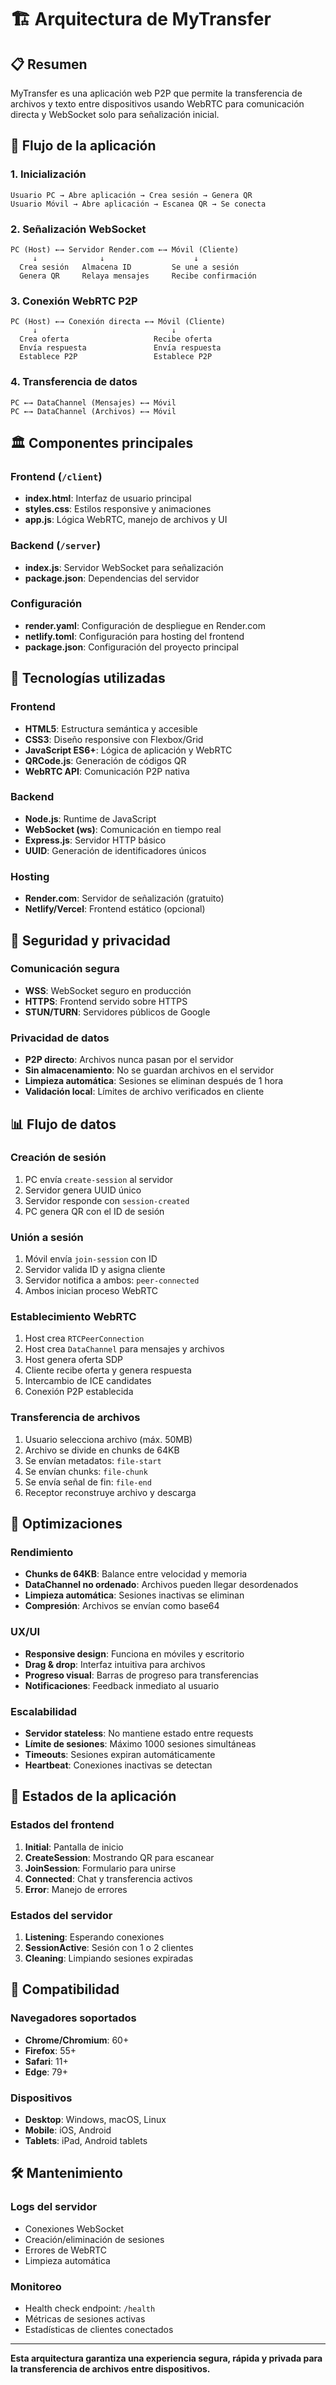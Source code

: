 # 🏗️ Arquitectura de MyTransfer

## 📋 Resumen

MyTransfer es una aplicación web P2P que permite la transferencia de archivos y texto entre dispositivos usando WebRTC para comunicación directa y WebSocket solo para señalización inicial.

## 🔄 Flujo de la aplicación

### 1. Inicialización
```
Usuario PC → Abre aplicación → Crea sesión → Genera QR
Usuario Móvil → Abre aplicación → Escanea QR → Se conecta
```

### 2. Señalización WebSocket
```
PC (Host) ←→ Servidor Render.com ←→ Móvil (Cliente)
     ↓              ↓                    ↓
  Crea sesión   Almacena ID         Se une a sesión
  Genera QR     Relaya mensajes     Recibe confirmación
```

### 3. Conexión WebRTC P2P
```
PC (Host) ←→ Conexión directa ←→ Móvil (Cliente)
     ↓                              ↓
  Crea oferta                   Recibe oferta
  Envía respuesta               Envía respuesta
  Establece P2P                 Establece P2P
```

### 4. Transferencia de datos
```
PC ←→ DataChannel (Mensajes) ←→ Móvil
PC ←→ DataChannel (Archivos) ←→ Móvil
```

## 🏛️ Componentes principales

### Frontend (`/client`)
- **index.html**: Interfaz de usuario principal
- **styles.css**: Estilos responsive y animaciones
- **app.js**: Lógica WebRTC, manejo de archivos y UI

### Backend (`/server`)
- **index.js**: Servidor WebSocket para señalización
- **package.json**: Dependencias del servidor

### Configuración
- **render.yaml**: Configuración de despliegue en Render.com
- **netlify.toml**: Configuración para hosting del frontend
- **package.json**: Configuración del proyecto principal

## 🔧 Tecnologías utilizadas

### Frontend
- **HTML5**: Estructura semántica y accesible
- **CSS3**: Diseño responsive con Flexbox/Grid
- **JavaScript ES6+**: Lógica de aplicación y WebRTC
- **QRCode.js**: Generación de códigos QR
- **WebRTC API**: Comunicación P2P nativa

### Backend
- **Node.js**: Runtime de JavaScript
- **WebSocket (ws)**: Comunicación en tiempo real
- **Express.js**: Servidor HTTP básico
- **UUID**: Generación de identificadores únicos

### Hosting
- **Render.com**: Servidor de señalización (gratuito)
- **Netlify/Vercel**: Frontend estático (opcional)

## 🔐 Seguridad y privacidad

### Comunicación segura
- **WSS**: WebSocket seguro en producción
- **HTTPS**: Frontend servido sobre HTTPS
- **STUN/TURN**: Servidores públicos de Google

### Privacidad de datos
- **P2P directo**: Archivos nunca pasan por el servidor
- **Sin almacenamiento**: No se guardan archivos en el servidor
- **Limpieza automática**: Sesiones se eliminan después de 1 hora
- **Validación local**: Límites de archivo verificados en cliente

## 📊 Flujo de datos

### Creación de sesión
1. PC envía `create-session` al servidor
2. Servidor genera UUID único
3. Servidor responde con `session-created`
4. PC genera QR con el ID de sesión

### Unión a sesión
1. Móvil envía `join-session` con ID
2. Servidor valida ID y asigna cliente
3. Servidor notifica a ambos: `peer-connected`
4. Ambos inician proceso WebRTC

### Establecimiento WebRTC
1. Host crea `RTCPeerConnection`
2. Host crea `DataChannel` para mensajes y archivos
3. Host genera oferta SDP
4. Cliente recibe oferta y genera respuesta
5. Intercambio de ICE candidates
6. Conexión P2P establecida

### Transferencia de archivos
1. Usuario selecciona archivo (máx. 50MB)
2. Archivo se divide en chunks de 64KB
3. Se envían metadatos: `file-start`
4. Se envían chunks: `file-chunk`
5. Se envía señal de fin: `file-end`
6. Receptor reconstruye archivo y descarga

## 🚀 Optimizaciones

### Rendimiento
- **Chunks de 64KB**: Balance entre velocidad y memoria
- **DataChannel no ordenado**: Archivos pueden llegar desordenados
- **Limpieza automática**: Sesiones inactivas se eliminan
- **Compresión**: Archivos se envían como base64

### UX/UI
- **Responsive design**: Funciona en móviles y escritorio
- **Drag & drop**: Interfaz intuitiva para archivos
- **Progreso visual**: Barras de progreso para transferencias
- **Notificaciones**: Feedback inmediato al usuario

### Escalabilidad
- **Servidor stateless**: No mantiene estado entre requests
- **Límite de sesiones**: Máximo 1000 sesiones simultáneas
- **Timeouts**: Sesiones expiran automáticamente
- **Heartbeat**: Conexiones inactivas se detectan

## 🔄 Estados de la aplicación

### Estados del frontend
1. **Initial**: Pantalla de inicio
2. **CreateSession**: Mostrando QR para escanear
3. **JoinSession**: Formulario para unirse
4. **Connected**: Chat y transferencia activos
5. **Error**: Manejo de errores

### Estados del servidor
1. **Listening**: Esperando conexiones
2. **SessionActive**: Sesión con 1 o 2 clientes
3. **Cleaning**: Limpiando sesiones expiradas

## 📱 Compatibilidad

### Navegadores soportados
- **Chrome/Chromium**: 60+
- **Firefox**: 55+
- **Safari**: 11+
- **Edge**: 79+

### Dispositivos
- **Desktop**: Windows, macOS, Linux
- **Mobile**: iOS, Android
- **Tablets**: iPad, Android tablets

## 🛠️ Mantenimiento

### Logs del servidor
- Conexiones WebSocket
- Creación/eliminación de sesiones
- Errores de WebRTC
- Limpieza automática

### Monitoreo
- Health check endpoint: `/health`
- Métricas de sesiones activas
- Estadísticas de clientes conectados

---

**Esta arquitectura garantiza una experiencia segura, rápida y privada para la transferencia de archivos entre dispositivos.**
